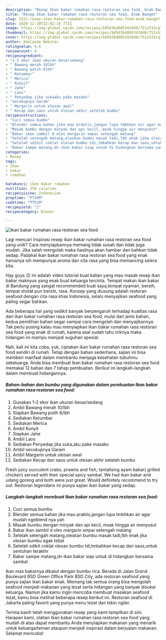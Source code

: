 ```yaml
---
description: "Resep Ikan bakar rumahan rasa restoran sea food, Enak Banget"
title: "Resep Ikan bakar rumahan rasa restoran sea food, Enak Banget"
slug: 3321-resep-ikan-bakar-rumahan-rasa-restoran-sea-food-enak-banget
date: 2020-12-20T22:02:15.772Z
image: https://img-global.cpcdn.com/recipes/b8583bd805343dd8/751x532cq70/ikan-bakar-rumahan-rasa-restoran-sea-food-foto-resep-utama.jpg
thumbnail: https://img-global.cpcdn.com/recipes/b8583bd805343dd8/751x532cq70/ikan-bakar-rumahan-rasa-restoran-sea-food-foto-resep-utama.jpg
cover: https://img-global.cpcdn.com/recipes/b8583bd805343dd8/751x532cq70/ikan-bakar-rumahan-rasa-restoran-sea-food-foto-resep-utama.jpg
author: Adelaide Webster
ratingvalue: 4.6
reviewcount: 4
recipeingredient:
- "1-2 ekor ikan ukuran besarsedang"
- " Bawang merah 10lbh"
- " Bawang putih 6lbh"
- " Ketumbar"
- " Merica"
- " Kunyit"
- " Jahe"
- " Laos"
- " Penyedap jika sukaaku pake masako"
- "secukupnya Garam"
- " Margarin untuk olesan awal"
- " Kecap dan saos untuk olesan akhir setelah bumbu"
recipeinstructions:
- "Cuci semua bumbu"
- "Blender semua bahan jika mau praktis,jangan lupa tmbhkan air agar mudah ngeblend nya yah"
- "Masak bumbu dengan minyak dan api kecil,.msak hingga air menyusut"
- "Bakar ikan sambil d oles margarin smpai setengah matang"
- "Setelah setengah matang,oleskan bumbu masak tadi,lbh enak jika olesan bumbu agak tebal"
- "Setelah sdikit coklat olesan bumbu tdi,tmbahkan kecap dan saos,untuk sentuhan terakhir"
- "Bakar sampe matang,dn ikan bakar siap untuk di hidangkan bersama sambal"
categories:
- Resep
tags:
- ikan
- bakar
- rumahan

katakunci: ikan bakar rumahan 
nutrition: 258 calories
recipecuisine: Indonesian
preptime: "PT26M"
cooktime: "PT51M"
recipeyield: "2"
recipecategory: Dinner

---
```



![Ikan bakar rumahan rasa restoran sea food](https://img-global.cpcdn.com/recipes/b8583bd805343dd8/751x532cq70/ikan-bakar-rumahan-rasa-restoran-sea-food-foto-resep-utama.jpg)

Lagi mencari inspirasi resep ikan bakar rumahan rasa restoran sea food yang unik? Cara menyiapkannya memang tidak susah dan tidak juga mudah. Jika salah mengolah maka hasilnya akan hambar dan bahkan tidak sedap. Padahal ikan bakar rumahan rasa restoran sea food yang enak harusnya sih mempunyai aroma dan cita rasa yang bisa memancing selera kita.

Hay guys 😉 ini adalah video tutorial buat kalian yang mau masak resep ikan bakar maknyus yang enak buat keluarga tercinta. Tempat makan ikan bakar di Bandung yang sangat recommended buat saya,tempat nyaman, bersih, tempat sholat pun bersih, rasa. Konsep yang diusung adalah restoran seafood dengan cita rasa khas Indonesia, selalu menyajikan seafood yang paling segar bahkan.

Ada beberapa hal yang sedikit banyak berpengaruh terhadap kualitas rasa dari ikan bakar rumahan rasa restoran sea food, mulai dari jenis bahan, kedua pemilihan bahan segar sampai cara mengolah dan menyajikannya. Tak perlu pusing kalau mau menyiapkan ikan bakar rumahan rasa restoran sea food yang enak di rumah, karena asal sudah tahu triknya maka hidangan ini mampu menjadi suguhan spesial.


Nah, kali ini kita coba, yuk, ciptakan ikan bakar rumahan rasa restoran sea food sendiri di rumah. Tetap dengan bahan sederhana, sajian ini bisa memberi manfaat dalam membantu menjaga kesehatan tubuhmu sekeluarga. Anda bisa membuat Ikan bakar rumahan rasa restoran sea food memakai 12 bahan dan 7 tahap pembuatan. Berikut ini langkah-langkah dalam membuat hidangannya.

<!--inarticleads1-->

##### Bahan-bahan dan bumbu yang digunakan dalam pembuatan Ikan bakar rumahan rasa restoran sea food:

1. Gunakan 1-2 ekor ikan ukuran besar/sedang
1. Ambil  Bawang merah 10/lbh
1. Siapkan  Bawang putih 6/lbh
1. Sediakan  Ketumbar
1. Sediakan  Merica
1. Ambil  Kunyit
1. Siapkan  Jahe
1. Ambil  Laos
1. Sediakan  Penyedap jika suka,aku pake masako
1. Ambil secukupnya Garam
1. Ambil  Margarin untuk olesan awal
1. Sediakan  Kecap dan saos untuk olesan akhir setelah bumbu


Fresh juicy succulent crabs, prawns and fish, tantalising ayam bakar( grilled chicken) served with their special spicy sambal. We had ikan bakar and udang goreng and both were just great. Would definitely recommend to try out. Restoran legendaris ini punya sajian ikan bakar yang sedap. 

<!--inarticleads2-->

##### Langkah-langkah membuat Ikan bakar rumahan rasa restoran sea food:

1. Cuci semua bumbu
1. Blender semua bahan jika mau praktis,jangan lupa tmbhkan air agar mudah ngeblend nya yah
1. Masak bumbu dengan minyak dan api kecil,.msak hingga air menyusut
1. Bakar ikan sambil d oles margarin smpai setengah matang
1. Setelah setengah matang,oleskan bumbu masak tadi,lbh enak jika olesan bumbu agak tebal
1. Setelah sdikit coklat olesan bumbu tdi,tmbahkan kecap dan saos,untuk sentuhan terakhir
1. Bakar sampe matang,dn ikan bakar siap untuk di hidangkan bersama sambal


Ikan mas bakarnya dibalut dengan bumbu rica. Berada di Jalan Grand Boulevard BSD Green Office Park BSD City, ada restoran seafood yang punya sajian ikan bakar enak. Memang tak semua orang bisa mengolah seafood menjadi makanan yang lezat serta hidangan yang banyak disukai keluarga. Namun jika kamu ingin mencoba membuat masakan seafood lezat, kamu bisa melihat beberapa resep berikut ini. Restoran seafood di Jakarta paling favorit yang punya menu lezat dan bikin ngiler. 

Terima kasih telah menggunakan resep yang kami tampilkan di sini. Harapan kami, olahan Ikan bakar rumahan rasa restoran sea food yang mudah di atas dapat membantu Anda menyiapkan makanan yang menarik untuk keluarga/teman ataupun menjadi inspirasi dalam berjualan makanan. Selamat mencoba!
